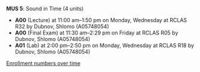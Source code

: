 **MUS 5**: Sound in Time (4 units)

- **A00** (Lecture) at 11:00 am–1:50 pm on Monday, Wednesday at RCLAS R32 by Dubnov, Shlomo (A05748054)
- **A00** (Final Exam) at 11:30 am–2:29 pm on Friday at RCLAS R05 by Dubnov, Shlomo (A05748054)
- **A01** (Lab) at 2:00 pm–2:50 pm on Monday, Wednesday at RCLAS R18 by Dubnov, Shlomo (A05748054)

[Enrollment numbers over time](./MUS5.tsv)
